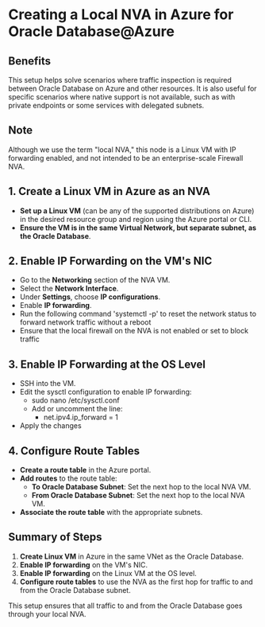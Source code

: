 # Creating a Local NVA in Azure for Oracle Database@Azure

## Benefits

This setup helps solve scenarios where traffic inspection is required between Oracle Database on Azure and other resources. It is also useful for specific scenarios where native support is not available, such as with private endpoints or some services with delegated subnets.

## Note

Although we use the term "local NVA," this node is a Linux VM with IP forwarding enabled, and not intended to be an enterprise-scale Firewall NVA.

## 1. Create a Linux VM in Azure as an NVA

- **Set up a Linux VM** (can be any of the supported distributions on Azure) in the desired resource group and region using the Azure portal or CLI.
- **Ensure the VM is in the same Virtual Network, but separate subnet, as the Oracle Database**.

## 2. Enable IP Forwarding on the VM's NIC

- Go to the **Networking** section of the NVA VM.
- Select the **Network Interface**.
- Under **Settings**, choose **IP configurations**.
- Enable **IP forwarding**.
- Run the following command 'systemctl -p' to reset the network status to forward network traffic without a reboot
- Ensure that the local firewall on the NVA is not enabled or set to block traffic

## 3. Enable IP Forwarding at the OS Level

- SSH into the VM.
- Edit the sysctl configuration to enable IP forwarding:
  - sudo nano /etc/sysctl.conf
  - Add or uncomment the line:
    - net.ipv4.ip_forward = 1
- Apply the changes

## 4. Configure Route Tables

- **Create a route table** in the Azure portal.
- **Add routes** to the route table:
  - **To Oracle Database Subnet**: Set the next hop to the local NVA VM.
  - **From Oracle Database Subnet**: Set the next hop to the local NVA VM.
- **Associate the route table** with the appropriate subnets.

## Summary of Steps

1. **Create Linux VM** in Azure in the same VNet as the Oracle Database.
2. **Enable IP forwarding** on the VM's NIC.
3. **Enable IP forwarding** on the Linux VM at the OS level.
4. **Configure route tables** to use the NVA as the first hop for traffic to and from the Oracle Database subnet.

This setup ensures that all traffic to and from the Oracle Database goes through your local NVA.
